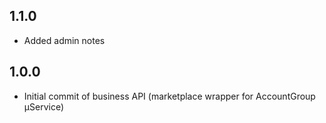 ## 1.1.0
- Added admin notes

## 1.0.0
- Initial commit of business API (marketplace wrapper for AccountGroup µService)